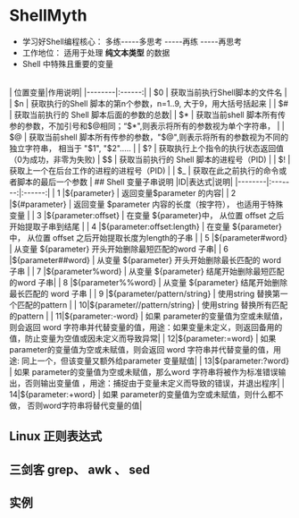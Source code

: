 # ShellMyth
* 学习好Shell编程核心： 多练-----多思考 -----再练 -----再思考
* 工作地位： 适用于处理 **纯文本类型** 的数据
* Shell 中特殊且重要的变量

<br>
| 位置变量|作用说明|
|--------|:------:|
| $0    | 获取当前执行Shell脚本的文件名 |
| $n    | 获取执行的Shell 脚本的第n个参数，n=1..9, 大于9，用大括号括起来 |
| $#    | 获取当前执行的 Shell 脚本后面的参数的总数|
| $*    | 获取当前shell 脚本所有传参的参数，不加引号和$@相同；“$*",则表示将所有的参数视为单个字符串， |
| $@    | 获取当前shell 脚本所有传参的参数，"$@",则表示将所有的参数视为不同的独立字符串， 相当于 "$1", "$2"..... |
| $?    | 获取执行上个指令的执行状态返回值（0为成功，非零为失败)   
| $$    | 获取当前执行的 Shell 脚本的进程号（PID) |
| $!    | 获取上一个在后台工作的进程的进程号（PID) |
| $_    | 获取在此之前执行的命令或者脚本的最后一个参数 |
## Shell 变量子串说明
|ID|表达式|说明|
|--------|:-------:|:------:|
| 1 |${parameter}                 | 返回变量$parameter 的内容|
| 2 |${#parameter}                | 返回变量 $parameter 内容的长度（按字符）， 也适用于特殊变量 |
| 3 |${parameter:offset}          | 在变量 ${parameter}中， 从位置 offset 之后开始提取子串到结尾 |
| 4 |${parameter:offset:length}   | 在变量 ${parameter}中， 从位置 offset 之后开始提取长度为length的子串 |
| 5 |${parameter#word}            | 从变量 ${parameter} 开头开始删除最短匹配的word 子串|
| 6 |${parameter##word}           | 从变量 ${parameter} 开头开始删除最长匹配的 word 子串 |
| 7 |${parameter%word}            | 从变量 ${parameter} 结尾开始删除最短匹配的word 子串|
| 8 |${parameter%%word}           | 从变量 ${parameter} 结尾开始删除最长匹配的 word 子串 |
| 9 |${parameter/pattern/string}  | 使用string 替换第一个匹配的pattern              |
| 10|${parameter//pattern/string} | 使用string 替换所有匹配的pattern              |
| 11|${parameter:-word}           | 如果 parameter的变量值为空或未赋值，则会返回 word 字符串并代替变量的值，用途：如果变量未定义，则返回备用的值，防止变量为空值或因未定义而导致异常|
| 12|${parameter:=word}           | 如果 parameter的变量值为空或未赋值，则会返回 word 字符串并代替变量的值，用途: 同上一个，但该变量又额外给parameter 变量赋值|
| 13|${parameter:?word}           | 如果 parameter的变量值为空或未赋值，那么word 字符串将被作为标准错误输出，否则输出变量值 ，用途：捕捉由于变量未定义而导致的错误，并退出程序|
| 14|${parameter:+word}           | 如果 parameter的变量值为空或未赋值，则什么都不做， 否则word字符串将替代变量的值|

 



## Linux 正则表达式
## 三剑客  grep、 awk 、 sed

## 实例


[My github]: https://github.com/linleijava/ "git"
